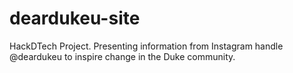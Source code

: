 # deardukeu-site
HackDTech Project. Presenting information from Instagram handle @deardukeu to inspire change in the Duke community.
